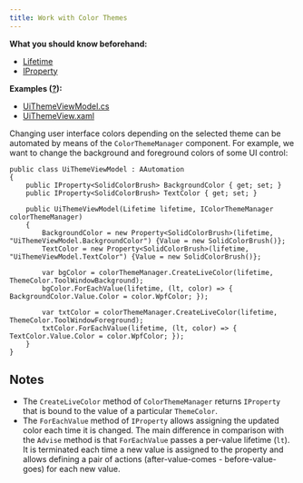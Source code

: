 ```yaml
---
title: Work with Color Themes
---
```


**What you should know beforehand:**
* [Lifetime](/HowTo/WorkWithLifetime.md)
* [IProperty](/HowTo/WorkWithIProperty.md)

**Examples ([?](HowTo.md#sample-solution)):**
* [UiThemeViewModel.cs](https://github.com/JetBrains/sample-resharper-plugin/blob/master/SampleReSharperPlugin/src/UiThemes/Ui/UiThemeViewModel.cs)
* [UiThemeView.xaml](https://github.com/JetBrains/sample-resharper-plugin/blob/master/SampleReSharperPlugin/src/UiThemes/Ui/UiThemeView.xaml)

Changing user interface colors depending on the selected theme can be automated by means of the `ColorThemeManager` component. For example, we want to change the background and foreground colors of some UI control:
```
public class UiThemeViewModel : AAutomation
{
    public IProperty<SolidColorBrush> BackgroundColor { get; set; }
    public IProperty<SolidColorBrush> TextColor { get; set; }
 
    public UiThemeViewModel(Lifetime lifetime, IColorThemeManager colorThemeManager)
    {
        BackgroundColor = new Property<SolidColorBrush>(lifetime, "UiThemeViewModel.BackgroundColor") {Value = new SolidColorBrush()};
        TextColor = new Property<SolidColorBrush>(lifetime, "UiThemeViewModel.TextColor") {Value = new SolidColorBrush()};
 
        var bgColor = colorThemeManager.CreateLiveColor(lifetime, ThemeColor.ToolWindowBackground);
        bgColor.ForEachValue(lifetime, (lt, color) => { BackgroundColor.Value.Color = color.WpfColor; });
 
        var txtColor = colorThemeManager.CreateLiveColor(lifetime, ThemeColor.ToolWindowForeground);
        txtColor.ForEachValue(lifetime, (lt, color) => { TextColor.Value.Color = color.WpfColor; });
    }
}
```

## Notes
* The `CreateLiveColor` method of `ColorThemeManager` returns `IProperty` that is bound to the value of a particular `ThemeColor`.
* The `ForEachValue` method of `IProperty` allows assigning the updated color each time it is changed. The main difference in comparison with the `Advise` method is that `ForEachValue` passes a per-value lifetime (`lt`). It is terminated each time a new value is assigned to the property and allows defining a pair of actions (after-value-comes - before-value-goes) for each new value. 
